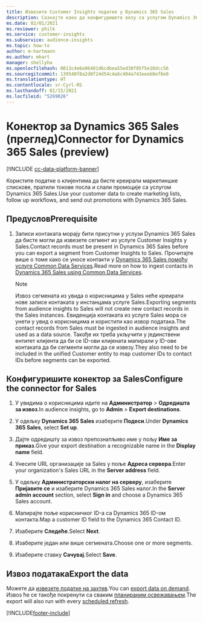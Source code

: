 ```yaml
---
title: Извезите Customer Insights податке у Dynamics 365 Sales
description: Сазнајте како да конфигуришете везу са услугом Dynamics 365 Sales.
ms.date: 02/01/2021
ms.reviewer: philk
ms.service: customer-insights
ms.subservice: audience-insights
ms.topic: how-to
author: m-hartmann
ms.author: mhart
manager: shellyha
ms.openlocfilehash: 0013c4e6a96401d6cdbea55ed38f85f5e10dcc56
ms.sourcegitcommit: 139548f8a2d0f24d54c4a6c404a743eeeb8ef8e0
ms.translationtype: HT
ms.contentlocale: sr-Cyrl-RS
ms.lasthandoff: 02/15/2021
ms.locfileid: "5269026"
---
```

# <a name="connector-for-dynamics-365-sales-preview"></a><span data-ttu-id="65fb5-103">Конектор за Dynamics 365 Sales (преглед)</span><span class="sxs-lookup"><span data-stu-id="65fb5-103">Connector for Dynamics 365 Sales (preview)</span></span>

[!INCLUDE [cc-data-platform-banner](../includes/cc-data-platform-banner.md)]

<span data-ttu-id="65fb5-104">Користите податке о клијентима да бисте креирали маркетиншке спискове, пратили токове посла и слали промоције са услугом Dynamics 365 Sales.</span><span class="sxs-lookup"><span data-stu-id="65fb5-104">Use your customer data to create marketing lists, follow up workflows, and send out promotions with Dynamics 365 Sales.</span></span>

## <a name="prerequisite"></a><span data-ttu-id="65fb5-105">Предуслов</span><span class="sxs-lookup"><span data-stu-id="65fb5-105">Prerequisite</span></span>

1. <span data-ttu-id="65fb5-106">Записи контаката морају бити присутни у услузи Dynamics 365 Sales да бисте могли да извезете сегмент из услуге Customer Insights у Sales.</span><span class="sxs-lookup"><span data-stu-id="65fb5-106">Contact records must be present in Dynamics 365 Sales before you can export a segment from Customer Insights to Sales.</span></span> <span data-ttu-id="65fb5-107">Прочитајте више о томе како се уносе контакти у [Dynamics 365 Sales помоћу услуге Common Data Services](connect-power-query.md).</span><span class="sxs-lookup"><span data-stu-id="65fb5-107">Read more on how to ingest contacts in [Dynamics 365 Sales using Common Data Services](connect-power-query.md).</span></span>

   > [!NOTE]
   > <span data-ttu-id="65fb5-108">Извоз сегмената из увида о корисницима у Sales неће креирати нове записе контаката у инстанцама услуге Sales.</span><span class="sxs-lookup"><span data-stu-id="65fb5-108">Exporting segments from audience insights to Sales will not create new contact records in the Sales instances.</span></span> <span data-ttu-id="65fb5-109">Евиденција контаката из услуге Sales мора се унети у увид о корисницима и користити као извор података.</span><span class="sxs-lookup"><span data-stu-id="65fb5-109">The contact records from Sales must be ingested in audience insights and used as a data source.</span></span> <span data-ttu-id="65fb5-110">Такође их треба укључити у јединствени ентитет клијента да би се ID-ови клијената мапирали у ID-ове контаката да би сегменти могли да се извезу.</span><span class="sxs-lookup"><span data-stu-id="65fb5-110">They also need to be included in the unified Customer entity to map customer IDs to contact IDs before segments can be exported.</span></span>

## <a name="configure-the-connector-for-sales"></a><span data-ttu-id="65fb5-111">Конфигуришите конектор за Sales</span><span class="sxs-lookup"><span data-stu-id="65fb5-111">Configure the connector for Sales</span></span>

1. <span data-ttu-id="65fb5-112">У увидима о корисницима идите на **Администратор** > **Одредишта за извоз**.</span><span class="sxs-lookup"><span data-stu-id="65fb5-112">In audience insights, go to **Admin** > **Export destinations**.</span></span>

1. <span data-ttu-id="65fb5-113">У одељку **Dynamics 365 Sales** изаберите **Подеси**.</span><span class="sxs-lookup"><span data-stu-id="65fb5-113">Under **Dynamics 365 Sales**, select **Set up**.</span></span>

1. <span data-ttu-id="65fb5-114">Дајте одредишту за извоз препознатљиво име у пољу **Име за приказ**.</span><span class="sxs-lookup"><span data-stu-id="65fb5-114">Give your export destination a recognizable name in the **Display name** field.</span></span>

1. <span data-ttu-id="65fb5-115">Унесите URL организације за Sales у поље **Адреса сервера**.</span><span class="sxs-lookup"><span data-stu-id="65fb5-115">Enter your organization's Sales URL in the **Server address** field.</span></span>

1. <span data-ttu-id="65fb5-116">У одељку **Администраторски налог на серверу**, изаберите **Пријавите се** и изаберите Dynamics 365 Sales налог.</span><span class="sxs-lookup"><span data-stu-id="65fb5-116">In the **Server admin account** section, select **Sign in** and choose a Dynamics 365 Sales account.</span></span>

1. <span data-ttu-id="65fb5-117">Мапирајте поље корисничког ID-а са Dynamics 365 ID-ом контакта.</span><span class="sxs-lookup"><span data-stu-id="65fb5-117">Map a customer ID field to the Dynamics 365 Contact ID.</span></span>

1. <span data-ttu-id="65fb5-118">Изаберите **Следеће**.</span><span class="sxs-lookup"><span data-stu-id="65fb5-118">Select **Next**.</span></span>

1. <span data-ttu-id="65fb5-119">Изаберите један или више сегмената.</span><span class="sxs-lookup"><span data-stu-id="65fb5-119">Choose one or more segments.</span></span>

1. <span data-ttu-id="65fb5-120">Изаберите ставку **Сачувај**.</span><span class="sxs-lookup"><span data-stu-id="65fb5-120">Select **Save**.</span></span>

## <a name="export-the-data"></a><span data-ttu-id="65fb5-121">Извоз података</span><span class="sxs-lookup"><span data-stu-id="65fb5-121">Export the data</span></span>

<span data-ttu-id="65fb5-122">Можете да [извезете податке на захтев](export-destinations.md).</span><span class="sxs-lookup"><span data-stu-id="65fb5-122">You can [export data on demand](export-destinations.md).</span></span> <span data-ttu-id="65fb5-123">Извоз ће се такође покренути са сваким [планираним освежавањем](system.md#schedule-tab).</span><span class="sxs-lookup"><span data-stu-id="65fb5-123">The export will also run with every [scheduled refresh](system.md#schedule-tab).</span></span>


[!INCLUDE[footer-include](../includes/footer-banner.md)]